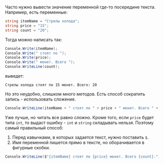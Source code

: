 Часто нужно вывести значение переменной где-то посередине текста. Например, есть переменные:
```cs 
string itemName = "Стрелы холода";
string price = "15";
string count = "20";
```
Тогда можно написать так:
```cs 
Console.Write(itemName);
Console.Write(" стоят по ");
Console.Write(price);
Console.Write(" монет. Всего ");
Console.WriteLine(count);
```
выведет:
```
Стрелы холода стоят по 15 монет. Всего: 20
```
Но это неудобно, слишком много методов. Есть способ сократить запись - использовать сложение.
```cs 
Console.WriteLine(itemName + " стоят по " + price + " монет. Всего " + count);
```
Уже лучше, но читать все равно сложно. Кроме того, если `price` будет типа `int`, то выдаст ошибку - `int` и `string` складывать нельзя. Поэтому самый правильный способ:

1. Перед кавычками, в которых задается текст, нужно поставить `$`.
1. Имя переменной пишется прямо в тексте, но оборачивается в фигурные скобки.

```cs 
Console.WriteLine($"{itemName} стоят по {price} монет. Всего {count}.");
```
